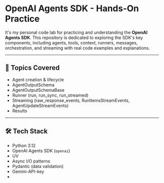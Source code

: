 ﻿# OpenAI Agents SDK - Hands-On Practice

It's my personal code lab for practicing and understanding the **OpenAI Agents SDK**. This repository is dedicated to exploring the SDK's key components, including agents, tools, context, runners, messages, orchestration, and streaming with real code examples and explanations.

---

## 📌 Topics Covered

- Agent creation & lifecycle
- AgentOutputSchema
- AgentOutputSchemaBase
- Runner (run, run_sync, run_streamed)
- Streaming (raw_response_events, RunItemsStreamEvents, AgentUpdateStreamEvents)
- Results

---

## 🛠 Tech Stack

- Python 3.12
- OpenAI Agents SDK (`openai`)
- UV
- Async I/O patterns
- Pydantic (data validation)
- Gemini-API-key
- 

